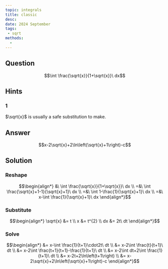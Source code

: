 ```yaml
---
topic: integrals
title: classic
desc: 
date: 2024 September
tags:
 - sqrt
methods:
  - 
---
```



## Question
```math
\int \frac{\sqrt{x}}{1+\sqrt{x}}\ dx
```


## Hints

### 1
$\sqrt{x}$ is usually a safe substitution to make.


## Answer
```math
x-2\sqrt{x}+2\ln\left(\sqrt{x}+1\right)-c
```


## Solution

### Reshape
```math
\begin{align*}
  &\ \int \frac{\sqrt{x}}{1+\sqrt{x}}\ dx
  \\ =&\ \int \frac{\sqrt{x}+1-1}{\sqrt{x}+1}\ dx
  \\ =&\ \int 1-\frac{1}{\sqrt{x}+1}\ dx
  \\ =&\ x-\int \frac{1}{\sqrt{x}+1}\ dx
\end{align*}
```

### Substitute
```math
\begin{align*}
  \sqrt{x} &= t
  \\ x &= t^{2}
  \\ dx &= 2t\ dt
\end{align*}
```

### Solve
```math
\begin{align*}
  &= x-\int \frac{1}{t+1}\cdot2t\ dt
  \\ &= x-2\int \frac{t}{t+1}\ dt
  \\ &= x-2\int \frac{t+1}{t+1}-\frac{1}{t+1}\ dt
  \\ &= x-2\int dt+2\int \frac{1}{t+1}\ dt
  \\ &= x-2t+2\ln\left(t+1\right)
  \\ &= x-2\sqrt{x}+2\ln\left(\sqrt{x}+1\right)-c
\end{align*}
```
